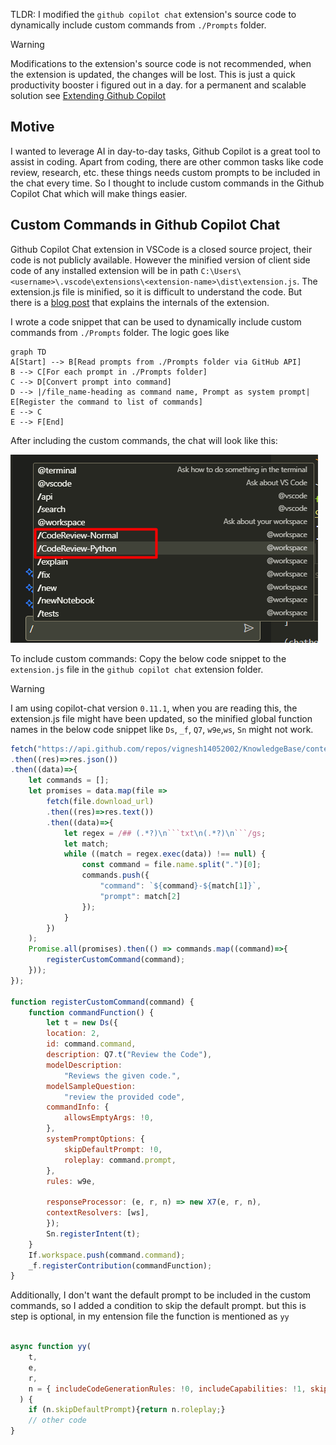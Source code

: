 TLDR: I modified the `github copilot chat` extension's source code to dynamically include custom commands from `./Prompts` folder.

> [!WARNING]
> Modifications to the extension's source code is not recommended, when the extension is updated, the changes will be lost.
> This is just a quick productivity booster i figured out in a day. for a permanent and scalable solution see [Extending Github Copilot](https://youtu.be/RXaLlCeaBIA?si=zpLlAtMjnBbfg5vT)

## Motive
I wanted to leverage AI in day-to-day tasks, Github Copilot is a great tool to assist in coding. Apart from coding, there are other common tasks like code review, research, etc. these things needs custom prompts to be included in the chat every time. So I thought to include custom commands in the Github Copilot Chat which will make things easier.

## Custom Commands in Github Copilot Chat
Github Copilot Chat extension in VSCode is a closed source project, their code is not publicly available. However the minified version of client side code of any installed extension will be in path `C:\Users\<username>\.vscode\extensions\<extension-name>\dist\extension.js`. The extension.js file is minified, so it is difficult to understand the code. But there is a [blog post](https://thakkarparth007.github.io/copilot-explorer/posts/copilot-internals.html) that explains the internals of the extension.

I wrote a code snippet that can be used to dynamically include custom commands from `./Prompts` folder. 
The logic goes like

```mermaid
graph TD
A[Start] --> B[Read prompts from ./Prompts folder via GitHub API]
B --> C[For each prompt in ./Prompts folder]
C --> D[Convert prompt into command]
D --> |/file_name-heading as command name, Prompt as system prompt| E[Register the command to list of commands]
E --> C
E --> F[End]
```
After including the custom commands, the chat will look like this:

![Alt text](image.png)

To include custom commands:
Copy the below code snippet to the `extension.js` file in the `github copilot chat` extension folder.

> [!WARNING]
> I am using copilot-chat version `0.11.1`, when you are reading this, the extension.js file might have been updated, so the minified global function names in the below code snippet like `Ds`, `_f`, `Q7`, `w9e`,`ws`, `Sn` might not work.

```js
fetch("https://api.github.com/repos/vignesh14052002/KnowledgeBase/contents/knowledge_base/AI/GithubCopilot/Prompts")
.then((res)=>res.json())
.then((data)=>{
    let commands = [];
    let promises = data.map(file => 
        fetch(file.download_url)
        .then((res)=>res.text())
        .then((data)=>{
            let regex = /## (.*?)\n```txt\n(.*?)\n```/gs;
            let match;
            while ((match = regex.exec(data)) !== null) {
                const command = file.name.split(".")[0];
                commands.push({
                    "command": `${command}-${match[1]}`,
                    "prompt": match[2]
                });
            }
        })
    );
    Promise.all(promises).then(() => commands.map((command)=>{
        registerCustomCommand(command);
    }));
});

function registerCustomCommand(command) {
    function commandFunction() {
        let t = new Ds({
        location: 2,
        id: command.command,
        description: Q7.t("Review the Code"),
        modelDescription:
            "Reviews the given code.",
        modelSampleQuestion:
            "review the provided code",
        commandInfo: {
            allowsEmptyArgs: !0,
        },
        systemPromptOptions: {
            skipDefaultPrompt: !0,
            roleplay: command.prompt,
        },
        rules: w9e,
        
        responseProcessor: (e, r, n) => new X7(e, r, n),
        contextResolvers: [ws],
        });
        Sn.registerIntent(t);
    }
    If.workspace.push(command.command);
    _f.registerContribution(commandFunction);
}
```

Additionally, I don't want the default prompt to be included in the custom commands, so I added a condition to skip the default prompt. but this is step is optional, in my entension file the function is mentioned as `yy`
```js

async function yy(
    t,
    e,
    r,
    n = { includeCodeGenerationRules: !0, includeCapabilities: !1, skipDefaultPrompt: !1 },
  ) {
    if (n.skipDefaultPrompt){return n.roleplay;}
    // other code
}
```

